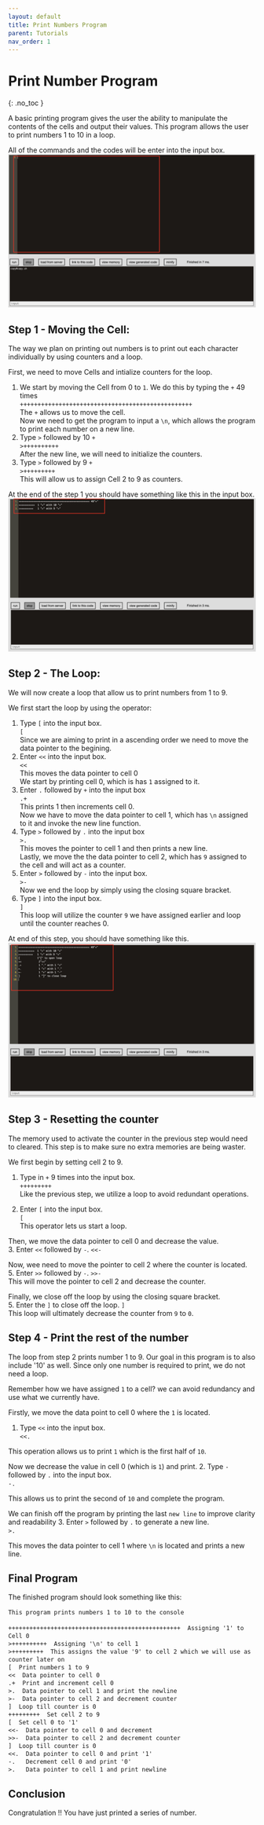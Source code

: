 ```yaml
---
layout: default
title: Print Numbers Program
parent: Tutorials
nav_order: 1
---
```


# Print Number Program
{: .no_toc }

A basic printing program gives the user the ability to manipulate the contents of the cells and output their values. This program allows the user to print numbers 1 to 10 in a loop.

All of the commands and the codes will be enter into the input box.
![inputbox](https://github.com/LinnyPurple/Lachlan-George-Joey/blob/gh-pages/assets/images/inputbox.png?raw=true"inputbox")

## Step 1 - Moving the Cell:
The way we plan on printing out numbers is to print out each character individually by using counters and a loop.

First, we need to move Cells and intialize counters for the loop.

1. We start by moving the Cell from 0 to `1`. We do this by typing the `+` 49 times  
`+++++++++++++++++++++++++++++++++++++++++++++++++`  
The `+` allows us to move the cell.  
Now we need to get the program to input a `\n`, which allows the program to print each number on a new line.
2. Type `>` followed by 10 `+`  
`>++++++++++`  
After the new line, we will need to initialize the counters.  
3. Type `>` followed by 9 `+`  
`>+++++++++`  
This will allow us to assign Cell 2 to 9 as counters.  

At the end of the step 1 you should have something like this in the input box.
![step1](https://github.com/LinnyPurple/Lachlan-George-Joey/blob/gh-pages/assets/images/step1.png?raw=true"step1")

## Step 2 - The Loop:
We will now create a loop that allow us to print numbers from 1 to 9.

We first start the loop by using the operator:

1. Type `[` into the input box.  
`[`  
Since we are aiming to print in a ascending order we need to move the data pointer to the begining.  
2. Enter `<<` into the input box.  
`<<`  
This moves the data pointer to cell 0  
We start by printing cell 0, which is has `1` assigned to it.  
3. Enter `.` followed by `+` into the input box  
`.+`  
This prints 1 then increments cell 0.  
Now we have to move the data pointer to cell 1, which has `\n` assigned to it and invoke the new line function.  
4. Type `>` followed by `.` into the input box  
`>.`  
This moves the pointer to cell 1 and then prints a new line.  
Lastly, we move the the data pointer to cell 2, which has `9` assigned to the cell and will act as a counter.  
5. Enter `>` followed by `-` into the input box.  
`>-`  
Now we end the loop by simply using the closing square bracket.  
6. Type `]` into the input box.  
`]`  
This loop will utilize the counter `9` we have assigned earlier and loop until the counter reaches 0.  

At end of this step, you should have something like this.
![step2](https://github.com/LinnyPurple/Lachlan-George-Joey/blob/gh-pages/assets/images/step2.png?raw=true"step2")

## Step 3 - Resetting the counter
The memory used to activate the counter in the previous step would need to cleared. This step is to make sure no extra memories are being waster.

We first begin by setting cell 2 to 9.

1. Type in `+` 9 times into the input box.  
`+++++++++`  
Like the previous step, we utilize a loop to avoid redundant operations.  

2. Enter `[` into the input box.  
`[`  
This operator lets us start a loop.  

Then, we move the data pointer to cell 0 and decrease the value.  
3. Enter `<<` followed by `-`. 
`<<-`  

Now, wee need to move the pointer to cell 2 where the counter is located.  
5. Enter `>>` followed by `-`. 
`>>-`  
This will move the pointer to cell 2 and decrease the counter.  

Finally, we close off the loop by using the closing square bracket.  
5. Enter the `]` to close off the loop. 
`]`  
This loop will ultimately decrease the counter from `9` to `0`.

## Step 4 - Print the rest of the number
The loop from step 2 prints number 1 to 9. Our goal in this program is to also include '10' as well. Since only one number is required to print, we do not need a loop.

Remember how we have assigned `1` to a cell? we can avoid redundancy and use what we currently have.

Firstly, we move the data point to cell 0 where the `1` is located.
1. Type `<<` into the input box.  
`<<.`

This operation allows us to print `1` which is the first half of `10`.

Now we decrease the value in cell 0 (which is `1`) and print.
2. Type `-` followed by `.` into the input box.  
`-.`

This allows us to print the second of `10` and complete the program. 

We can finish off the program by printing the last `new line` to improve clarity and readability
3. Enter `>` followed by `.` to generate a new line.  
`>.`

This moves the data pointer to cell 1 where `\n` is located and prints a new line.

## Final Program
The finished program should look something like this:
```
This program prints numbers 1 to 10 to the console

+++++++++++++++++++++++++++++++++++++++++++++++++  Assigning '1' to Cell 0
>++++++++++  Assigning '\n' to cell 1
>+++++++++  This assigns the value '9' to cell 2 which we will use as counter later on
[  Print numbers 1 to 9
<<  Data pointer to cell 0
.+  Print and increment cell 0
>.  Data pointer to cell 1 and print the newline
>-  Data pointer to cell 2 and decrement counter
]  Loop till counter is 0
+++++++++  Set cell 2 to 9
[  Set cell 0 to '1'
<<-  Data pointer to cell 0 and decrement
>>-  Data pointer to cell 2 and decrement counter
]  Loop till counter is 0
<<.  Data pointer to cell 0 and print '1'
-.   Decrement cell 0 and print '0'
>.   Data pointer to cell 1 and print newline
```

## Conclusion
Congratulation !! You have just printed a series of number.

